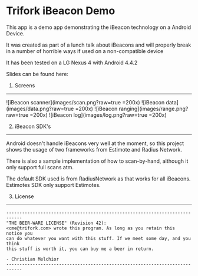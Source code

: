 Trifork iBeacon Demo
============================

This app is a demo app demonstrating the iBeacon technology on a Android Device.

It was created as part of a lunch talk about iBeacons and will properly break in a number of horrible
ways if used on a non-compatible device

It has been tested on a LG Nexus 4 with Android 4.4.2

Slides can be found here:

1. Screens
---------------------------
![iBeacon scanner](images/scan.png?raw=true =200x)
![iBeacon data](images/data.png?raw=true =200x)
![iBeacon ranging](images/range.png?raw=true =200x)
![iBeacon log](images/log.png?raw=true =200x)


2. iBeacon SDK's
---------------------------

Android doesn't handle iBeacons very well at the moment, so this project shows the usage of two
frameworks from Estimote and Radius Network.

There is also a sample implementation of how to scan-by-hand, although it only support full scans
atm.

The default SDK used is from RadiusNetwork as that works for all iBeacons. Estimotes SDK only support
Estimotes.



3. License
---------------------------
    ----------------------------------------------------------------------------
    "THE BEER-WARE LICENSE" (Revision 42):
    <cme@trifork.com> wrote this program. As long as you retain this notice you
    can do whatever you want with this stuff. If we meet some day, and you think
    this stuff is worth it, you can buy me a beer in return.

    - Christian Melchior
    ----------------------------------------------------------------------------




